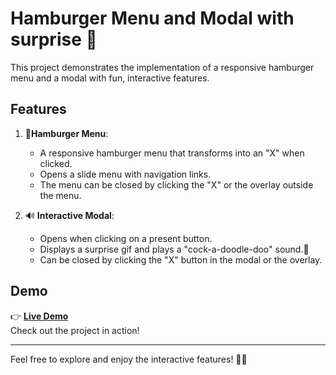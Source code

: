 # Hamburger Menu and Modal with surprise 🎁

This project demonstrates the implementation of a responsive hamburger menu and a modal with fun, interactive features.

## Features

1. 🍔**Hamburger Menu**:

   - A responsive hamburger menu that transforms into an "X" when clicked.
   - Opens a slide menu with navigation links.
   - The menu can be closed by clicking the "X" or the overlay outside the menu.

2. 🔊 **Interactive Modal**:
   - Opens when clicking on a present button.
   - Displays a surprise gif and plays a "cock-a-doodle-doo" sound.🐓
   - Can be closed by clicking the "X" button in the modal or the overlay.

## Demo

👉 **[Live Demo](https://pawulina.github.io/GoodMorning_modal/)**  
Check out the project in action!

---

Feel free to explore and enjoy the interactive features! 🎁✨
